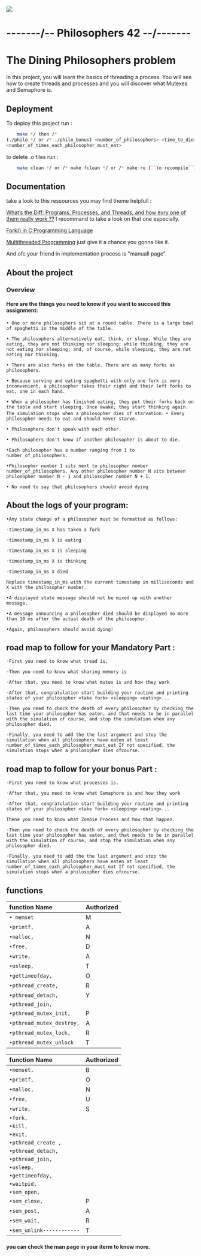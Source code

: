 ![]( https://github.com/mittous/philosopher/blob/master/index.gif)
# -------/-- Philosophers 42 --/-------
# The Dining Philosophers problem

In this project, you will learn the basics of threading a process.
You will see how to create threads and processes and you will discover what Mutexes and Semaphore is.

## Deployment

To deploy this project run :

```bash
    make */ then /*
(./philo */ or /* ./philo_bonus) <number_of_philosophers> <time_to_die> <time_to_eat> <time_to_sleep> (``*/ optionall arg is /*``)
<number_of_times_each_philosopher_must_eat>
```
to delete .o files run :
```bash
    make clean */ or /* make fclean */ or /* make re (``to recompile``)
```


## Documentation
take a look to this ressources you may find theme helpfull :

[What’s the Diff: Programs, Processes, and Threads, and how evry one of them really work ??]( https://www.backblaze.com/blog/whats-the-diff-programs-processes-and-threads/) I recommand to take a look on that one especially.

[Fork() in C Programming Language]( https://www.section.io/engineering-education/fork-in-c-programming-language/)

[Multithreaded Programming](https://pages.mtu.edu/~shene/NSF-3/e-Book/index.html) just give it a chance you gonna like it.

And ofc your friend in implementation process is "manuall page".
## About the project
### Overview
#### Here are the things you need to know if you want to succeed this assignment:
`• One or more philosophers sit at a round table. There is a large bowl of spaghetti in the middle of the table.`

`• The philosophers alternatively eat, think, or sleep. While they are eating, they are not thinking nor sleeping; while thinking, they are not eating nor sleeping; and, of course, while sleeping, they are not eating nor thinking.`

`• There are also forks on the table. There are as many forks as philosophers.`

`• Because serving and eating spaghetti with only one fork is very inconvenient, a philosopher takes their right and their left forks to eat, one in each hand.`

`• When a philosopher has finished eating, they put their forks back on the table and start sleeping. Once awake, they start thinking again. The simulation stops when a philosopher dies of starvation.`
`• Every philosopher needs to eat and should never starve.`

`• Philosophers don’t speak with each other.`

`• Philosophers don’t know if another philosopher is about to die.`

`•Each philosopher has a number ranging from 1 to number_of_philosophers.`

`•Philosopher number 1 sits next to philosopher number number_of_philosophers. Any other philosopher number N sits between philosopher number N - 1 and philosopher number N + 1.`

`• No need to say that philosophers should avoid dying`

## About the logs of your program:
`•Any state change of a philosopher must be formatted as follows:`

`◦timestamp_in_ms X has taken a fork`

`◦timestamp_in_ms X is eating`

`◦timestamp_in_ms X is sleeping`

`◦timestamp_in_ms X is thinking`

`◦timestamp_in_ms X died`

`Replace timestamp_in_ms with the current timestamp in milliseconds and X with the philosopher number.`

`•A displayed state message should not be mixed up with another message.`

`•A message announcing a philosopher died should be displayed no more than 10 ms after the actual death of the philosopher.`

`•Again, philosophers should avoid dying!`

## road map to follow for your Mandatory Part :


`◦First you need to know what tread is.`

`◦Then you need to know what sharing memory is`

`◦After that, you need to know what mutex is and how they work`

`◦After that, congratulation start building your routine and printing states of your philosopher <take fork> <sleeping> <eating>...`

`◦Then you need to check the death of every philosopher by checking the last time your philosopher has eaten, and that needs to be in parallel with the simulation of course,
and stop the simulation when any philosopher died.`

`◦Finally, you need to add the the last argument and stop the simullation when all philosophers have eaten at least number_of_times_each_philosopher_must_eat
If not specified, the simulation stops when a philosopher dies ofcourse.`

## road map to follow for your bonus Part :


`◦First you need to know what processes is.`

`◦After that, you need to know what Semaphore is and how they work`

`◦After that, congratulation start building your routine and printing states of your philosopher <take fork> <sleeping> <eating>...`

`Thene you need to know what Zombie Process and how that happen.`

`◦Then you need to check the death of every philosopher by checking the last time your philosopher has eaten, and that needs to be in parallel with the simulation of course,
and stop the simulation when any philosopher died.`

`◦Finally, you need to add the the last argument and stop the simullation when all philosophers have eaten at least number_of_times_each_philosopher_must_eat
If not specified, the simulation stops when a philosopher dies ofcourse.`


## functions

| function Name | Authorized                |
| :--------  | :-------------------------   |
| `• memset`              |M |
|`•printf,`               |A|
|`•malloc,`               |N|
|`•free,`                 |D|
|`•write,`                |A|
|`•usleep,`               |T|
|`•gettimeofday,`         |O|
|`•pthread_create,`       |R|
|`•pthread_detach,`       |Y|
|`•pthread_join,`         | |
|`•pthread_mutex_init,`   |P|
|`•pthread_mutex_destroy,`|A|
|`•pthread_mutex_lock,`   |R|
|`•pthread_mutex_unlock`  |T|

| function Name | Authorized                |
| :--------  | :-------------------------   |
|`•memset,`               |B|
|`•printf,`               |O|
|`•malloc,`               |N|
|`•free,`                 |U|
|`•write,`                |S|
|`•fork,`                 | |
|`•kill,`                 | |
|`•exit,`                 | |
|`•pthread_create ,`      | |
|`•pthread_detach,`       | |
|`•pthread_join,`         | |
|`•usleep,`               | |
|`•gettimeofday,`         | |
|`•waitpid,`              | |
|`•sem_open,`             | |
|`•sem_close,`            |P|
|`•sem_post,`             |A|
|`•sem_wait,`             |R|
|`•sem_unlink------------`|T|


#### you can check the man page in your iterm to know more.
